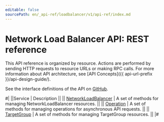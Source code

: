 ```yaml
---
editable: false
sourcePath: en/_api-ref/loadbalancer/v1/api-ref/index.md
---
```


# Network Load Balancer API: REST reference

This API reference is organized by resource. Actions are performed by sending HTTP requests to resource URLs or making RPC calls. For more information about API architecture, see [API Concepts]({{ api-url-prefix }}/api-design-guide/).

See the interface definitions of the API on [GitHub](https://github.com/yandex-cloud/cloudapi).

#|
||Service | Description ||
|| [NetworkLoadBalancer](NetworkLoadBalancer/index.md) | A set of methods for managing NetworkLoadBalancer resources. ||
|| [Operation](Operation/index.md) | A set of methods for managing operations for asynchronous API requests. ||
|| [TargetGroup](TargetGroup/index.md) | A set of methods for managing TargetGroup resources. ||
|#